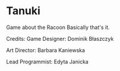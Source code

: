 # Tanuki
Game about the Racoon
Basically that's it.

Credits:
Game Designer:
Dominik Błaszczyk

Art Director:
Barbara Kaniewska

Lead Programmist:
Edyta Janicka

